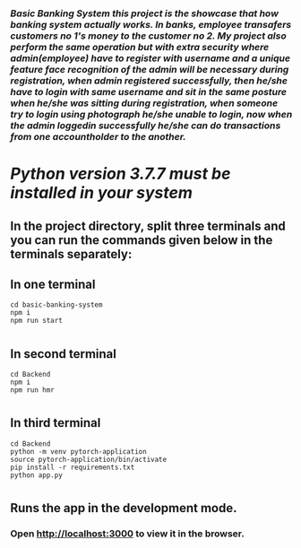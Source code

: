 ### _Basic Banking System this project is the showcase that how banking system actually works. In banks, employee transafers customers no 1's money to the customer no 2. My project also perform the same operation but with extra security where admin(employee) have to register with username and a unique feature face recognition of the admin will be necessary during registration, when admin registered successfully, then he/she have to login with same username and sit in the same posture when he/she was sitting during registration, when someone try to login using photograph he/she unable to login, now when the admin loggedin successfully he/she can do transactions from one accountholder to the another._

#
#
# **_Python version 3.7.7 must be installed in your system_**

## **In the project directory, split three terminals and you can run the commands given below in the terminals separately:**

## In one terminal

```
cd basic-banking-system
npm i
npm run start
```

#

## In second terminal

```
cd Backend
npm i
npm run hmr
```

#

## In third terminal

```
cd Backend
python -m venv pytorch-application
source pytorch-application/bin/activate
pip install -r requirements.txt
python app.py
```

#

#

## **Runs the app in the development mode.**

### Open [http://localhost:3000](http://localhost:3000) to view it in the browser.

#
